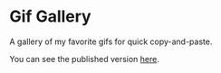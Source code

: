 # Gif Gallery

A gallery of my favorite gifs for quick copy-and-paste.

You can see the published version [here](https://amajor.github.io/gif-gallery/index.html).
